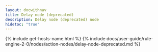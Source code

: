 ```yaml
---
layout: docwithnav
title: Delay node (deprecated)
description: Delay node (deprecated) node
hidetoc: "true"
---
```


{% include get-hosts-name.html %}
{% include docs/user-guide/rule-engine-2-0/nodes/action-nodes/delay-node-deprecated.md %}
